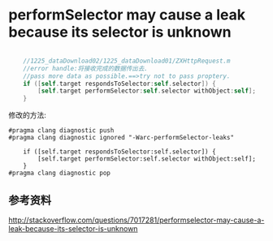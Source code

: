 # performSelector may cause a leak because its selector is unknown



```Objective-c

	//1225_dataDownload02/1225_dataDownload01/ZXHttpRequest.m
    //error handle:将接收完成的数据传出去.
    //pass more data as possible.==>try not to pass proptery.
    if ([self.target respondsToSelector:self.selector]) {
        [self.target performSelector:self.selector withObject:self];
    }
```

修改的方法:
```
#pragma clang diagnostic push
#pragma clang diagnostic ignored "-Warc-performSelector-leaks"

    if ([self.target respondsToSelector:self.selector]) {
        [self.target performSelector:self.selector withObject:self];
    }
#pragma clang diagnostic pop
```

## 参考资料

http://stackoverflow.com/questions/7017281/performselector-may-cause-a-leak-because-its-selector-is-unknown